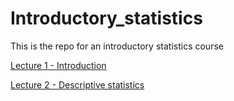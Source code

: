 # Introductory_statistics
 This is the repo for an introductory statistics course
 
 
[Lecture 1 - Introduction](https://raw.githack.com/christianvedels/Introductory_statistics/refs/heads/main/Lecture%201%20-%20Introduction/Slides.html)  

[Lecture 2 - Descriptive statistics](https://raw.githack.com/christianvedels/Introductory_statistics/refs/heads/main/Lecture%201%20-%20Introduction/Slides.html)
